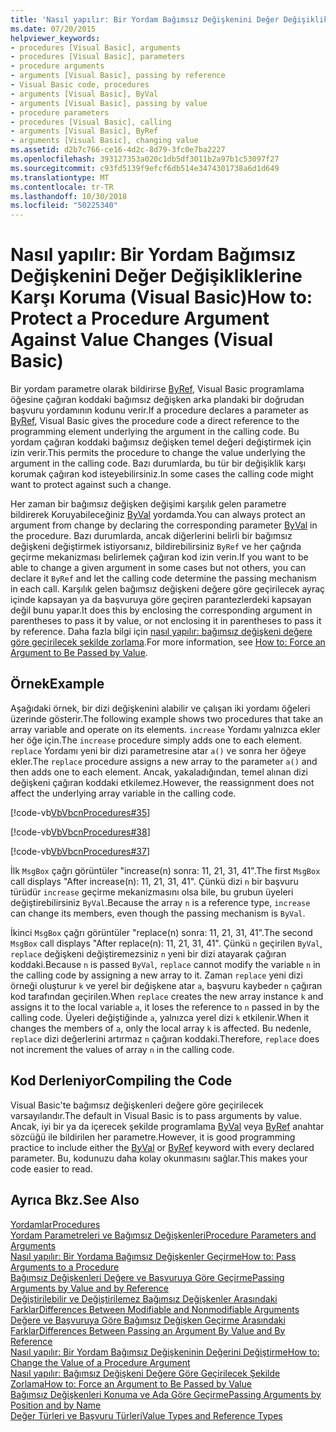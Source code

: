 ```yaml
---
title: 'Nasıl yapılır: Bir Yordam Bağımsız Değişkenini Değer Değişikliklerine Karşı Koruma (Visual Basic)'
ms.date: 07/20/2015
helpviewer_keywords:
- procedures [Visual Basic], arguments
- procedures [Visual Basic], parameters
- procedure arguments
- arguments [Visual Basic], passing by reference
- Visual Basic code, procedures
- arguments [Visual Basic], ByVal
- arguments [Visual Basic], passing by value
- procedure parameters
- procedures [Visual Basic], calling
- arguments [Visual Basic], ByRef
- arguments [Visual Basic], changing value
ms.assetid: d2b7c766-ce16-4d2c-8d79-3fc0e7ba2227
ms.openlocfilehash: 393127353a020c1db5df3011b2a97b1c53097f27
ms.sourcegitcommit: c93fd5139f9efcf6db514e3474301738a6d1d649
ms.translationtype: MT
ms.contentlocale: tr-TR
ms.lasthandoff: 10/30/2018
ms.locfileid: "50225340"
---
```

# <a name="how-to-protect-a-procedure-argument-against-value-changes-visual-basic"></a><span data-ttu-id="58ca5-102">Nasıl yapılır: Bir Yordam Bağımsız Değişkenini Değer Değişikliklerine Karşı Koruma (Visual Basic)</span><span class="sxs-lookup"><span data-stu-id="58ca5-102">How to: Protect a Procedure Argument Against Value Changes (Visual Basic)</span></span>
<span data-ttu-id="58ca5-103">Bir yordam parametre olarak bildirirse [ByRef](../../../../visual-basic/language-reference/modifiers/byref.md), Visual Basic programlama öğesine çağıran koddaki bağımsız değişken arka plandaki bir doğrudan başvuru yordamının kodunu verir.</span><span class="sxs-lookup"><span data-stu-id="58ca5-103">If a procedure declares a parameter as [ByRef](../../../../visual-basic/language-reference/modifiers/byref.md), Visual Basic gives the procedure code a direct reference to the programming element underlying the argument in the calling code.</span></span> <span data-ttu-id="58ca5-104">Bu yordam çağıran koddaki bağımsız değişken temel değeri değiştirmek için izin verir.</span><span class="sxs-lookup"><span data-stu-id="58ca5-104">This permits the procedure to change the value underlying the argument in the calling code.</span></span> <span data-ttu-id="58ca5-105">Bazı durumlarda, bu tür bir değişiklik karşı korumak çağıran kod isteyebilirsiniz.</span><span class="sxs-lookup"><span data-stu-id="58ca5-105">In some cases the calling code might want to protect against such a change.</span></span>  
  
 <span data-ttu-id="58ca5-106">Her zaman bir bağımsız değişken değişimi karşılık gelen parametre bildirerek Koruyabileceğiniz [ByVal](../../../../visual-basic/language-reference/modifiers/byval.md) yordamda.</span><span class="sxs-lookup"><span data-stu-id="58ca5-106">You can always protect an argument from change by declaring the corresponding parameter [ByVal](../../../../visual-basic/language-reference/modifiers/byval.md) in the procedure.</span></span> <span data-ttu-id="58ca5-107">Bazı durumlarda, ancak diğerlerini belirli bir bağımsız değişkeni değiştirmek istiyorsanız, bildirebilirsiniz `ByRef` ve her çağrıda geçirme mekanizması belirlemek çağıran kod izin verin.</span><span class="sxs-lookup"><span data-stu-id="58ca5-107">If you want to be able to change a given argument in some cases but not others, you can declare it `ByRef` and let the calling code determine the passing mechanism in each call.</span></span> <span data-ttu-id="58ca5-108">Karşılık gelen bağımsız değişkeni değere göre geçirilecek ayraç içinde kapsayan ya da başvuruya göre geçiren parantezlerdeki kapsayan değil bunu yapar.</span><span class="sxs-lookup"><span data-stu-id="58ca5-108">It does this by enclosing the corresponding argument in parentheses to pass it by value, or not enclosing it in parentheses to pass it by reference.</span></span> <span data-ttu-id="58ca5-109">Daha fazla bilgi için [nasıl yapılır: bağımsız değişkeni değere göre geçirilecek şekilde zorlama](./how-to-force-an-argument-to-be-passed-by-value.md).</span><span class="sxs-lookup"><span data-stu-id="58ca5-109">For more information, see [How to: Force an Argument to Be Passed by Value](./how-to-force-an-argument-to-be-passed-by-value.md).</span></span>  
  
## <a name="example"></a><span data-ttu-id="58ca5-110">Örnek</span><span class="sxs-lookup"><span data-stu-id="58ca5-110">Example</span></span>  
 <span data-ttu-id="58ca5-111">Aşağıdaki örnek, bir dizi değişkenini alabilir ve çalışan iki yordamı öğeleri üzerinde gösterir.</span><span class="sxs-lookup"><span data-stu-id="58ca5-111">The following example shows two procedures that take an array variable and operate on its elements.</span></span> <span data-ttu-id="58ca5-112">`increase` Yordamı yalnızca ekler her öğe için.</span><span class="sxs-lookup"><span data-stu-id="58ca5-112">The `increase` procedure simply adds one to each element.</span></span> <span data-ttu-id="58ca5-113">`replace` Yordamı yeni bir dizi parametresine atar `a()` ve sonra her öğeye ekler.</span><span class="sxs-lookup"><span data-stu-id="58ca5-113">The `replace` procedure assigns a new array to the parameter `a()` and then adds one to each element.</span></span> <span data-ttu-id="58ca5-114">Ancak, yakaladığından, temel alınan dizi değişkeni çağıran koddaki etkilemez.</span><span class="sxs-lookup"><span data-stu-id="58ca5-114">However, the reassignment does not affect the underlying array variable in the calling code.</span></span>  
  
 [!code-vb[VbVbcnProcedures#35](./codesnippet/VisualBasic/how-to-protect-a-procedure-argument-against-value-changes_1.vb)]  
  
 [!code-vb[VbVbcnProcedures#38](./codesnippet/VisualBasic/how-to-protect-a-procedure-argument-against-value-changes_2.vb)]  
  
 [!code-vb[VbVbcnProcedures#37](./codesnippet/VisualBasic/how-to-protect-a-procedure-argument-against-value-changes_3.vb)]  
  
 <span data-ttu-id="58ca5-115">İlk `MsgBox` çağrı görüntüler "increase(n) sonra: 11, 21, 31, 41".</span><span class="sxs-lookup"><span data-stu-id="58ca5-115">The first `MsgBox` call displays "After increase(n): 11, 21, 31, 41".</span></span> <span data-ttu-id="58ca5-116">Çünkü dizi `n` bir başvuru türüdür `increase` geçirme mekanizmasını olsa bile, bu grubun üyeleri değiştirebilirsiniz `ByVal`.</span><span class="sxs-lookup"><span data-stu-id="58ca5-116">Because the array `n` is a reference type, `increase` can change its members, even though the passing mechanism is `ByVal`.</span></span>  
  
 <span data-ttu-id="58ca5-117">İkinci `MsgBox` çağrı görüntüler "replace(n) sonra: 11, 21, 31, 41".</span><span class="sxs-lookup"><span data-stu-id="58ca5-117">The second `MsgBox` call displays "After replace(n): 11, 21, 31, 41".</span></span> <span data-ttu-id="58ca5-118">Çünkü `n` geçirilen `ByVal`, `replace` değişkeni değiştiremezsiniz `n` yeni bir dizi atayarak çağıran koddaki.</span><span class="sxs-lookup"><span data-stu-id="58ca5-118">Because `n` is passed `ByVal`, `replace` cannot modify the variable `n` in the calling code by assigning a new array to it.</span></span> <span data-ttu-id="58ca5-119">Zaman `replace` yeni dizi örneği oluşturur `k` ve yerel bir değişkene atar `a`, başvuru kaybeder `n` çağıran kod tarafından geçirilen.</span><span class="sxs-lookup"><span data-stu-id="58ca5-119">When `replace` creates the new array instance `k` and assigns it to the local variable `a`, it loses the reference to `n` passed in by the calling code.</span></span> <span data-ttu-id="58ca5-120">Üyeleri değiştiğinde `a`, yalnızca yerel dizi `k` etkilenir.</span><span class="sxs-lookup"><span data-stu-id="58ca5-120">When it changes the members of `a`, only the local array `k` is affected.</span></span> <span data-ttu-id="58ca5-121">Bu nedenle, `replace` dizi değerlerini artırmaz `n` çağıran koddaki.</span><span class="sxs-lookup"><span data-stu-id="58ca5-121">Therefore, `replace` does not increment the values of array `n` in the calling code.</span></span>  
  
## <a name="compiling-the-code"></a><span data-ttu-id="58ca5-122">Kod Derleniyor</span><span class="sxs-lookup"><span data-stu-id="58ca5-122">Compiling the Code</span></span>  
 <span data-ttu-id="58ca5-123">Visual Basic'te bağımsız değişkenleri değere göre geçirilecek varsayılandır.</span><span class="sxs-lookup"><span data-stu-id="58ca5-123">The default in Visual Basic is to pass arguments by value.</span></span> <span data-ttu-id="58ca5-124">Ancak, iyi bir ya da içerecek şekilde programlama [ByVal](../../../../visual-basic/language-reference/modifiers/byval.md) veya [ByRef](../../../../visual-basic/language-reference/modifiers/byref.md) anahtar sözcüğü ile bildirilen her parametre.</span><span class="sxs-lookup"><span data-stu-id="58ca5-124">However, it is good programming practice to include either the [ByVal](../../../../visual-basic/language-reference/modifiers/byval.md) or [ByRef](../../../../visual-basic/language-reference/modifiers/byref.md) keyword with every declared parameter.</span></span> <span data-ttu-id="58ca5-125">Bu, kodunuzu daha kolay okunmasını sağlar.</span><span class="sxs-lookup"><span data-stu-id="58ca5-125">This makes your code easier to read.</span></span>  
  
## <a name="see-also"></a><span data-ttu-id="58ca5-126">Ayrıca Bkz.</span><span class="sxs-lookup"><span data-stu-id="58ca5-126">See Also</span></span>  
 [<span data-ttu-id="58ca5-127">Yordamlar</span><span class="sxs-lookup"><span data-stu-id="58ca5-127">Procedures</span></span>](./index.md)  
 [<span data-ttu-id="58ca5-128">Yordam Parametreleri ve Bağımsız Değişkenleri</span><span class="sxs-lookup"><span data-stu-id="58ca5-128">Procedure Parameters and Arguments</span></span>](./procedure-parameters-and-arguments.md)  
 [<span data-ttu-id="58ca5-129">Nasıl yapılır: Bir Yordama Bağımsız Değişkenler Geçirme</span><span class="sxs-lookup"><span data-stu-id="58ca5-129">How to: Pass Arguments to a Procedure</span></span>](./how-to-pass-arguments-to-a-procedure.md)  
 [<span data-ttu-id="58ca5-130">Bağımsız Değişkenleri Değere ve Başvuruya Göre Geçirme</span><span class="sxs-lookup"><span data-stu-id="58ca5-130">Passing Arguments by Value and by Reference</span></span>](./passing-arguments-by-value-and-by-reference.md)  
 [<span data-ttu-id="58ca5-131">Değiştirilebilir ve Değiştirilemez Bağımsız Değişkenler Arasındaki Farklar</span><span class="sxs-lookup"><span data-stu-id="58ca5-131">Differences Between Modifiable and Nonmodifiable Arguments</span></span>](./differences-between-modifiable-and-nonmodifiable-arguments.md)  
 [<span data-ttu-id="58ca5-132">Değere ve Başvuruya Göre Bağımsız Değişken Geçirme Arasındaki Farklar</span><span class="sxs-lookup"><span data-stu-id="58ca5-132">Differences Between Passing an Argument By Value and By Reference</span></span>](./differences-between-passing-an-argument-by-value-and-by-reference.md)  
 [<span data-ttu-id="58ca5-133">Nasıl yapılır: Bir Yordam Bağımsız Değişkeninin Değerini Değiştirme</span><span class="sxs-lookup"><span data-stu-id="58ca5-133">How to: Change the Value of a Procedure Argument</span></span>](./how-to-change-the-value-of-a-procedure-argument.md)  
 [<span data-ttu-id="58ca5-134">Nasıl yapılır: Bağımsız Değişkeni Değere Göre Geçirilecek Şekilde Zorlama</span><span class="sxs-lookup"><span data-stu-id="58ca5-134">How to: Force an Argument to Be Passed by Value</span></span>](./how-to-force-an-argument-to-be-passed-by-value.md)  
 [<span data-ttu-id="58ca5-135">Bağımsız Değişkenleri Konuma ve Ada Göre Geçirme</span><span class="sxs-lookup"><span data-stu-id="58ca5-135">Passing Arguments by Position and by Name</span></span>](./passing-arguments-by-position-and-by-name.md)  
 [<span data-ttu-id="58ca5-136">Değer Türleri ve Başvuru Türleri</span><span class="sxs-lookup"><span data-stu-id="58ca5-136">Value Types and Reference Types</span></span>](../../../../visual-basic/programming-guide/language-features/data-types/value-types-and-reference-types.md)
